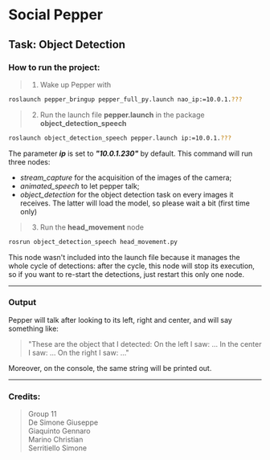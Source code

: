 # Social Pepper
## Task: Object Detection

### How to run the project:

>1. Wake up Pepper with
```sh
roslaunch pepper_bringup pepper_full_py.launch nao_ip:=10.0.1.???
```

>2. Run the launch file **pepper.launch** in the package **object_detection_speech**
```sh
roslaunch object_detection_speech pepper.launch ip:=10.0.1.???
```
The parameter **_ip_** is set to **_"10.0.1.230"_** by default.
This command will run three nodes: 
- *stream_capture* for the acquisition of the images of the camera;
- *animated_speech* to let pepper talk;
- *object_detection* for the object detection task on every images it receives.
The latter will load the model, so please wait a bit (first time only)


>3. Run the **head_movement** node
```sh
rosrun object_detection_speech head_movement.py
```
This node wasn't included into the launch file because it manages the whole cycle of detections:
after the cycle, this node will stop its execution, so if you want to re-start the detections, 
just restart this only one node.
***

### Output
Pepper will talk after looking to its left, right and center, and will say something like:
>"These are the object that I detected:
>On the left I saw: ...
>In the center I saw: ...
>On the right I saw: ..."

Moreover, on the console, the same string will be printed out.
***


### Credits:
>Group 11 <br>
>De Simone Giuseppe <br>
>Giaquinto Gennaro <br>
>Marino Christian <br>
>Serritiello Simone
